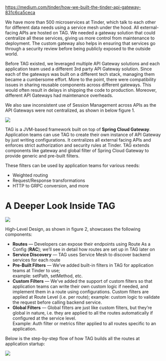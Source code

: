 https://medium.com/tinder/how-we-built-the-tinder-api-gateway-831c6ca5ceca

We have more than 500 microservices at Tinder, which talk to each other for different data needs using a service mesh under the hood. All external-facing APIs are hosted on TAG. We needed a gateway solution that could centralize all these services, giving us more control from maintenance to deployment. The custom gateway also helps in ensuring that services go through a security review before being publicly exposed to the outside world.

Before TAG existed, we leveraged multiple API Gateway solutions and each application team used a different 3rd party API Gateway solution. Since each of the gateways was built on a different tech stack, managing them became a cumbersome effort. More to the point, there were compatibility issues in sharing reusable components across different gateways. This would often result in delays in shipping the code to production. Moreover, different API Gateways had maintenance overheads.

We also saw inconsistent use of Session Management across APIs as the API Gateways were not centralized, as shown in below figure 1.

![](https://miro.medium.com/v2/resize:fit:1400/0*RIqzOFbBl4N7c9UL)

TAG is a JVM-based framework built on top of **Spring Cloud Gateway**. Application teams can use TAG to create their own instance of API Gateway by just writing configurations. It centralizes all external facing APIs and enforces strict authorization and security rules at Tinder. TAG extends components like gateway and global filter of Spring Cloud Gateway to provide generic and pre-built filters.

These filters can be used by application teams for various needs:

- Weighted routing
- Request/Response transformations
- HTTP to GRPC conversion, and more

# A Deeper Look Inside TAG

![](https://miro.medium.com/v2/resize:fit:1400/0*juqW49yqVlcuLopD)


High-Level Design, as shown in figure 2, showcases the following components:

- **Routes** — Developers can expose their endpoints using Route As a Config (**RAC**); we’ll see in detail how routes are set up in TAG later on
- **Service Discovery** — TAG uses Service Mesh to discover backend services for each route
- **Pre-Built Filters** — We’ve added built-in filters in TAG for application teams at Tinder to use;  
    example: setPath, setMethod, etc.
- **Custom Filters** — We’ve added the support of custom filters so that application teams can write their own custom logic if needed, and implement them in a route using configurations. Custom filters are applied at Route Level (i.e. per route); example: custom logic to validate the request before calling backend service.
- **Global Filters** — Global filters are just like custom filters, but they’re global in nature, i.e. they are applied to all the routes automatically if configured at the service level.  
    Example: Auth filter or metrics filter applied to all routes specific to an application.

Below is the step-by-step flow of how TAG builds all the routes at application startup:

![](https://miro.medium.com/v2/resize:fit:1400/0*AHxL2q4g96dsMl3B)